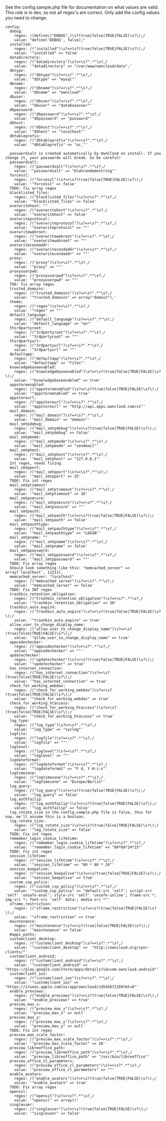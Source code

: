 See the config.sample.php file for documentation on what values are valid. This role is in dev, so not all regex's are correct. Only add the config values you need to change.

    config:
      debug:
        regex: /(define\("DEBUG",)\s?(true|false|TRUE|FALSE)\s?\);/
        value: "define('DEBUG', false);"
      installed:
        regex: /("installed")\s?=>\s?(true|false|TRUE|FALSE)\s?\);/
        value: '"installed" => false'
      datadirectory:
        regex: /("datadirectory")\s?=>\s?".*"\s?,/
        value: '"datadirectory" => "/var/www/owncloud/data",'
      dbtype:
        regex: /("dbtype")\s?=>\s?".*"\s?,/
        value: '"dbtype" => "mysql"'
      dbname:
        regex: /("dbname")\s?=>\s?".*"\s?,/
        value: '"dbname" => "owncloud"'
      dbuser:
        regex: /("dbuser")\s?=>\s?".*"\s?,/
        value: '"dbuser" => "databaseuser"'
      dbpassword:
        regex: /("dbpassword")\s?=>\s?".*"\s?,/
        value: '"dbpassword" => "password"'
      dbhost:
        regex: /("dbhost")\s?=>\s?".*"\s?,/
        value: '"dbhost" => "localhost"'
      dbtableprefix: 
        regex: /("dbtableprefix")\s?=>\s?".*"\s?,/
        value: '"dbtableprefix" => "oc_"'

      passwordsalt is created automatically by OwnCloud on install. If you change it, your passwords will break. So be careful!
      passwordsalt:
        regex: /("passwordsalt")\s?=>\s?".*"\s?,/
        value: '"passwordsalt" => "blahrandomestring"'
      forcessl:
        regex: /("forcessl")\s?=>\s?(true|false|TRUE|FALSE)\s?\);/
        value: '"forcessl" => false'
      TODO: fix array regex
      blacklisted_files:
        regex: /("blacklisted_files")\s?=>\s?".*"\s?,/
        value: '"blacklisted_files" => false'
      overwritehost: ""
        regex: /("overwritehost")\s?=>\s?".*"\s?,/
        value: '"overwritehost" => false'
      overwriteprotocol:
        regex: /("overwriteprotocol")\s?=>\s?".*"\s?,/
        value: '"overwriteprotocol" => ""'
      overwritewebroot:
        regex: /("overwritewebroot")\s?=>\s?".*"\s?,/
        value: '"overwritewebroot" => ""'
      overwritecondaddr:
        regex: /("overwritecondaddr")\s?=>\s?".*"\s?,/
        value: '"overwritecondaddr" => ""'
      proxy:
        regex: /("proxy")\s?=>\s?".*"\s?,/
        value: '"proxy" => ""'
      proxyuserpwd:
        regex: /("proxyuserpwd")\s?=>\s?".*"\s?,/
        value: '"proxyuserpwd" => ""'
      TOD: fix array regex
      trusted_domains:
        regex: /("trusted_domains")\s?=>\s?".*"\s?,/
        value: '"trusted_domains" => array("domain"),'
      theme:
        regex: /("regex")\s?=>\s?".*"\s?,/
        value: '"regex" => ""'
      default_language:
        regex: /("default_language")\s?=>\s?".*"\s?,/
        value: '"default_language" => "en"'
      thirdpartyroot:
        regex: /("3rdpartyroot")\s?=>\s?".*"\s?,/
        value: '"3rdpartyroot" => ""'
      thirdpartyurl:
        regex: /("3rdpartyurl")\s?=>\s?".*"\s?,/
        value: '"3rdpartyurl" => ""'
      defaultapp:
        regex: /("defaultapp")\s?=>\s?".*"\s?,/
        value: '"defaultapp" => "files"'
      knowledgebaseenabled:
        regex: /("knowledgebaseenabled")\s?=>\s?(true|false|TRUE|FALSE)\s?\);/
        value: '"knowledgebaseenabled" => true'
      appstoreenabled:
        regex: /("appstoreenabled")\s?=>\s?(true|false|TRUE|FALSE)\s?\);/
        value: '"appstoreenabled" => true'
      appstoreurl:
        regex: /("appstoreurl")\s?=>\s?".*"\s?,/
        value: '"appstoreurl" => "http://api.apps.owncloud.com/v1"'
      mail_domain:
        regex: /("mail_domain")\s?=>\s?".*"\s?,/
        value: '"mail_domain" => "domain"'
      mail_smtpdebug:
        regex: /("mail_smtpdebug")\s?=>\s?(true|false|TRUE|FALSE)\s?\);/
        value: '"mail_smtpdebug" => false'
      mail_smtpmode:
        regex: /("mail_smtpmode")\s?=>\s?".*"\s?,/
        value: '"mail_smtpmode" => "sendmail"'
      mail_smtphost:
        regex: /("mail_smtphost")\s?=>\s?".*"\s?,/
        value: '"mail_smtphost" => "127.0.0.1"'
      Int regex, needs fixing.
      mail_smtpport:
        regex: /("mail_smtpport")\s?=>\s?".*"\s?,/
        value: '"mail_smtpport" => 25'
      TODO: Fix int regex
      mail_smtptimeout:
        regex: /("mail_smtptimeout")\s?=>\s?".*"\s?,/
        value: '"mail_smtptimeout" => 10'
      mail_smtpsecure:
        regex: /("mail_smtpsecure")\s?=>\s?".*"\s?,/
        value: '"mail_smtpsecure" => ""'
      mail_smtpauth:
        regex: /("mail_smtpauth")\s?=>\s?(true|false|TRUE|FALSE)\s?\);/
        value: '"mail_smtpauth" => false'
      mail_smtpauthtype:
        regex: /("mail_smtpauthtype")\s?=>\s?".*"\s?,/
        value: '"mail_smtpauthtype" => "LOGIN"'
      mail_smtpname: ""
        regex: /("mail_smtpname")\s?=>\s?".*"\s?,/
        value: '"mail_smtpname" => false'
      mail_smtppassword:
        regex: /("mail_smtppassword")\s?=>\s?".*"\s?,/
        value: '"mail_smtppassword" => ""'
      TODO: Fix array regex
      Should look something like this: "memcached_server" => array('localhost', 11211),
      memcached_server: "localhost"
        regex: /("memcached_server")\s?=>\s?".*"\s?,/
        value: '"memcached_server" => false'
      TODO: Fix INT regex
      trashbin_retention_obligation:
        regex: /("trashbin_retention_obligation")\s?=>\s?".*"\s?,/
        value: '"trashbin_retention_obligation" => 30'
      trashbin_auto_expire:
        regex: /("trashbin_auto_expire")\s?=>\s?(true|false|TRUE|FALSE)\s?\);/
        value: '"trashbin_auto_expire" => true'
      allow_user_to_change_display_name:
        regex: /("allow_user_to_change_display_name")\s?=>\s?(true|false|TRUE|FALSE)\s?\);/
        value: '"allow_user_to_change_display_name" => true'
      appcodechecker:
        regex: /("appcodechecker")\s?=>\s?".*"\s?,/
        value: '"appcodechecker" => ""'
      updatechecker:
        regex: /("updatechecker")\s?=>\s?(true|false|TRUE|FALSE)\s?\);/
        value: '"updatechecker" => true'
      has_internet_connection:
        regex: /("has_internet_connection")\s?=>\s?(true|false|TRUE|FALSE)\s?\);/
        value: '"has_internet_connection" => true'
      check_for_working_webdav:
        regex: /("check_for_working_webdav")\s?=>\s?(true|false|TRUE|FALSE)\s?\);/
        value: '"check_for_working_webdav" => true'
      check_for_working_htaccess:
        regex: /("check_for_working_htaccess")\s?=>\s?(true|false|TRUE|FALSE)\s?\);/
        value: '"check_for_working_htaccess" => true'
      log_type:
        regex: /("log_type")\s?=>\s?".*"\s?,/
        value: '"log_type" => "syslog"'
      logfile:
        regex: /("logfile")\s?=>\s?".*"\s?,/
        value: '"logfile" => ""'
      loglevel:
        regex: /("loglevel")\s?=>\s?".*"\s?,/
        value: '"loglevel" => ""'
      logdateformat:
        regex: /("logdateformat")\s?=>\s?".*"\s?,/
        value: '"logdateformat" => "F d, Y H:i:s"'
      logtimezone:
        regex: /("logtimezone")\s?=>\s?".*"\s?,/
        value: '"logtimezone" => "Europe/Berlin"'
      log_query:
        regex: /("log_query")\s?=>\s?(true|false|TRUE|FALSE)\s?\);/
        value: '"log_query" => false'
      log_authfailip:
        regex: /("log_authfailip")\s?=>\s?(true|false|TRUE|FALSE)\s?\);/
        value: '"log_authfailip" => false'
      log_rotate_size in the config.sample.php file is false, thus for now, we'll assume this is a boolean.
      log_rotate_size:
        regex: /("log_rotate_size")\s?=>\s?(true|false|TRUE|FALSE)\s?\);/
        value: '"log_rotate_size" => false'
      TODO: Fix int regex
      remember_login_cookie_lifetime: 
        regex: /("remember_login_cookie_lifetime")\s?=>\s?".*"\s?,/
        value: '"remember_login_cookie_lifetime" => "60*60*24*15"'
      TODO: Fix int regex
      session_lifetime:
        regex: /("session_lifetime")\s?=>\s?".*"\s?,/
        value: '"session_lifetime" => "60 * 60 * 24"'
      session_keepalive:
        regex: /("session_keepalive")\s?=>\s(true|false|TRUE|FALSE)\s?\);/
        value: '"session_keepalive" => true'
      custom_csp_policy:
        regex: /("custom_csp_policy")\s?=>\s?".*"\s?,/
        value: '"custom_csp_policy" => "default-src 'self'; script-src 'self' 'unsafe-eval'; style-src 'self' 'unsafe-inline'; frame-src *; img-src *; font-src 'self' data:; media-src *"'
      xframe_restriction:
        regex: /("xframe_restriction")\s?=>\s?(true|false|TRUE|FALSE)\s?\);/
        value: '"xframe_restriction" => true'
      maintenance:
        regex: /("maintenance")\s?=>\s?(true|false|TRUE|FALSE)\s?\);/
        value: '"maintenance" => false'
      #apps_paths:
      customclient_desktop:
        regex: /("customclient_desktop")\s?=>\s?".*"\s?,/
        value: '"customclient_desktop" =>  "http://owncloud.org/sync-clients/"'
      customclient_android:
        regex: /("customclient_android")\s?=>\s?".*"\s?,/
        value: '"customclient_android" => "https://play.google.com/store/apps/details?id=com.owncloud.android"'
      customclient_ios:
        regex: /("customclient_ios")\s?=>\s?".*"\s?,/
        value: '"customclient_ios" => "https://itunes.apple.com/us/app/owncloud/id543672169?mt=8"'
      enable_previews:
        regex: /("enable_previews")\s?=>\s?(true|false|TRUE|FALSE)\s?\);/
        value: '"enable_previews" => true'
      preview_max_x:
        regex: /("preview_max_x")\s?=>\s?".*"\s?,/
        value: '"preview_max_x" => null'
      preview_max_y:
        regex: /("preview_max_y")\s?=>\s?".*"\s?,/
        value: '"preview_max_y" => null'
      TODO: Fix int regex
      preview_max_scale_factor:
        regex: /("preview_max_scale_factor")\s?=>\s?".*"\s?,/
        value: '"preview_max_scale_factor" => 10'
      preview_libreoffice_path: 
        regex: /("preview_libreoffice_path")\s?=>\s?".*"\s?,/
        value: '"preview_libreoffice_path" => "/usr/bin/libreoffice"'
      preview_office_cl_parameters:
        regex: /("preview_office_cl_parameters")\s?=>\s?".*"\s?,/
        value: '"preview_office_cl_parameters" => ""'
      enable_avatars:
        regex: /("enable_avatars")\s?=>\s?(true|false|TRUE|FALSE)\s?\);/
        value: '"enable_avatars" => true'
      TODO: Fix array regex
      openssl:
        regex: /("openssl")\s?=>\s?".*"\s?,/
        value: '"openssl" => array()'
      singleuser:
        regex: /("singleuser")\s?=>\s?(true|false|TRUE|FALSE)\s?\);/
        value: '"singleuser" => false'